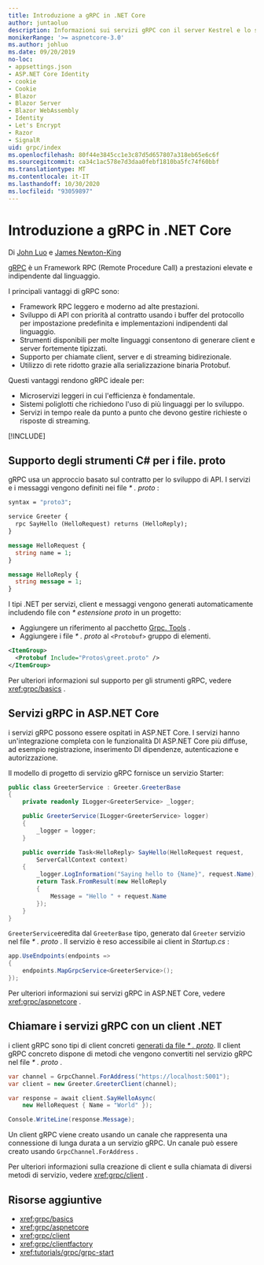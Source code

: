 ```yaml
---
title: Introduzione a gRPC in .NET Core
author: juntaoluo
description: Informazioni sui servizi gRPC con il server Kestrel e lo stack di ASP.NET Core.
monikerRange: '>= aspnetcore-3.0'
ms.author: johluo
ms.date: 09/20/2019
no-loc:
- appsettings.json
- ASP.NET Core Identity
- cookie
- Cookie
- Blazor
- Blazor Server
- Blazor WebAssembly
- Identity
- Let's Encrypt
- Razor
- SignalR
uid: grpc/index
ms.openlocfilehash: 80f44e3845cc1e3c87d5d657807a318eb65e6c6f
ms.sourcegitcommit: ca34c1ac578e7d3daa0febf1810ba5fc74f60bbf
ms.translationtype: MT
ms.contentlocale: it-IT
ms.lasthandoff: 10/30/2020
ms.locfileid: "93059897"
---
```

# <a name="introduction-to-grpc-on-net-core"></a>Introduzione a gRPC in .NET Core

Di [John Luo](https://github.com/juntaoluo) e [James Newton-King](https://twitter.com/jamesnk)

[gRPC](https://grpc.io/docs/guides/) è un Framework RPC (Remote Procedure Call) a prestazioni elevate e indipendente dal linguaggio.

I principali vantaggi di gRPC sono:
* Framework RPC leggero e moderno ad alte prestazioni.
* Sviluppo di API con priorità al contratto usando i buffer del protocollo per impostazione predefinita e implementazioni indipendenti dal linguaggio.
* Strumenti disponibili per molte linguaggi consentono di generare client e server fortemente tipizzati.
* Supporto per chiamate client, server e di streaming bidirezionale.
* Utilizzo di rete ridotto grazie alla serializzazione binaria Protobuf.

Questi vantaggi rendono gRPC ideale per:
* Microservizi leggeri in cui l'efficienza è fondamentale.
* Sistemi poliglotti che richiedono l'uso di più linguaggi per lo sviluppo.
* Servizi in tempo reale da punto a punto che devono gestire richieste o risposte di streaming.

[!INCLUDE[](~/includes/gRPCazure.md)]

## <a name="c-tooling-support-for-proto-files"></a>Supporto degli strumenti C# per i file. proto

gRPC usa un approccio basato sul contratto per lo sviluppo di API. I servizi e i messaggi vengono definiti nei file *\* . proto* :

```protobuf
syntax = "proto3";

service Greeter {
  rpc SayHello (HelloRequest) returns (HelloReply);
}

message HelloRequest {
  string name = 1;
}

message HelloReply {
  string message = 1;
}
```

I tipi .NET per servizi, client e messaggi vengono generati automaticamente includendo file con *\* estensione proto* in un progetto:

* Aggiungere un riferimento al pacchetto [Grpc. Tools](https://www.nuget.org/packages/Grpc.Tools/) .
* Aggiungere i file *\* . proto* al `<Protobuf>` gruppo di elementi.

```xml
<ItemGroup>
  <Protobuf Include="Protos\greet.proto" />
</ItemGroup>
```

Per ulteriori informazioni sul supporto per gli strumenti gRPC, vedere <xref:grpc/basics> .

## <a name="grpc-services-on-aspnet-core"></a>Servizi gRPC in ASP.NET Core

i servizi gRPC possono essere ospitati in ASP.NET Core. I servizi hanno un'integrazione completa con le funzionalità DI ASP.NET Core più diffuse, ad esempio registrazione, inserimento DI dipendenze, autenticazione e autorizzazione.

Il modello di progetto di servizio gRPC fornisce un servizio Starter:

```csharp
public class GreeterService : Greeter.GreeterBase
{
    private readonly ILogger<GreeterService> _logger;

    public GreeterService(ILogger<GreeterService> logger)
    {
        _logger = logger;
    }

    public override Task<HelloReply> SayHello(HelloRequest request,
        ServerCallContext context)
    {
        _logger.LogInformation("Saying hello to {Name}", request.Name);
        return Task.FromResult(new HelloReply 
        {
            Message = "Hello " + request.Name
        });
    }
}
```

`GreeterService`eredita dal `GreeterBase` tipo, generato dal `Greeter` servizio nel file *\* . proto* . Il servizio è reso accessibile ai client in *Startup.cs* :

```csharp
app.UseEndpoints(endpoints =>
{
    endpoints.MapGrpcService<GreeterService>();
});
```

Per ulteriori informazioni sui servizi gRPC in ASP.NET Core, vedere <xref:grpc/aspnetcore> .

## <a name="call-grpc-services-with-a-net-client"></a>Chiamare i servizi gRPC con un client .NET

i client gRPC sono tipi di client concreti [generati da file *\* . proto*](xref:grpc/basics#generated-c-assets). Il client gRPC concreto dispone di metodi che vengono convertiti nel servizio gRPC nel file *\* . proto* .

```csharp
var channel = GrpcChannel.ForAddress("https://localhost:5001");
var client = new Greeter.GreeterClient(channel);

var response = await client.SayHelloAsync(
    new HelloRequest { Name = "World" });

Console.WriteLine(response.Message);
```

Un client gRPC viene creato usando un canale che rappresenta una connessione di lunga durata a un servizio gRPC. Un canale può essere creato usando `GrpcChannel.ForAddress` .

Per ulteriori informazioni sulla creazione di client e sulla chiamata di diversi metodi di servizio, vedere <xref:grpc/client> .

## <a name="additional-resources"></a>Risorse aggiuntive

* <xref:grpc/basics>
* <xref:grpc/aspnetcore>
* <xref:grpc/client>
* <xref:grpc/clientfactory>
* <xref:tutorials/grpc/grpc-start>
